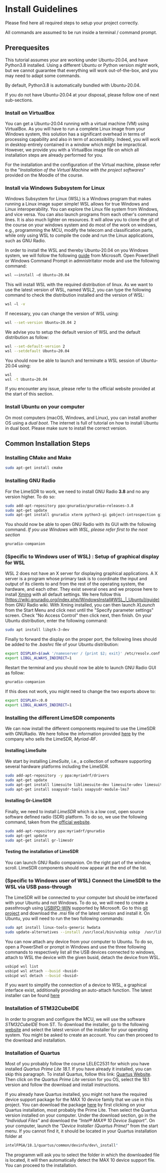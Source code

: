 # Install Guidelines

Please find here all required steps to setup your project correctly.

All commands are assumed to be run inside a terminal / command prompt.

## Prerequesites

This tutorial assumes your are working under Ubuntu-20.04, and have Python3.8 installed.
Using a different Ubuntu or Python version *might* work, but we cannot guarantee that
everything will work out-of-the-box, and you may need to adapt some commands.

By default, Python3.8 is automatically bundled with Ubuntu-20.04.

If you do not have Ubuntu-20.04 at your disposal, please follow one of next sub-sections.

### Install on VirtualBox

You can get a Ubuntu-20.04 running with a virtual machine (VM) using VirtualBox. As you will have to run a complete Linux image from your Windows system, this solution has a significant overhead in terms of processing capability and also in term of accessibility. Indeed, you will work in desktop entirely contained in a window which might be impractical. However, we provide you with a VirtualBox image file on which all installation steps are already performed for you.

For the installation and the configuration of the Virtual machine, please refer to the 
"*Installation of the Virtual Machine with the project softwares*" provided on the Moodle of the course.  


### Install via Windows Subsystem for Linux

Windows Subsystem for Linux (WSL) is a Windows program that makes running a Linux image super simple! WSL allows for true Windows and Linux interoperability. You can explore the Linux file system from Windows, and vice versa. You can also launch programs from each other's command lines. It is also much lighter on resources. It will allow you to clone the git of the course on your windows system and do most of the work on windows, e.g., programming the MCU, modify the telecom and classification parts, while only using WSL to compile the code and run the Linux applications, such as GNU Radio.

In order to install the WSL and thereby Ubuntu-20.04 on you Windows system, we will follow the following [guide](https://learn.microsoft.com/en-us/windows/wsl/install) from Microsoft. Open PowerShell or Windows Command Prompt in admnistritator mode and use the following command:

```bash
wsl −−install −d Ubuntu−20.04
```
This will install WSL with the required distribution of linux. As we want to use the latest version of WSL, named WSL2, you can type the following command to check the distribution installed and the version of WSL:

```bash
wsl −l -v
```

If necessary, you can change the version of WSL using: 
```bash
wsl --set-version Ubuntu−20.04 2
```
We advise you to setup the default version of WSL and the default distribution as follow:

```bash
wsl --set-default-version 2
wsl --setdefault Ubuntu−20.04
```

You should now be able to launch and terminate a WSL session of Ubuntu-20.04 using:

```bash
wsl 
wsl -t Ubuntu−20.04
```

If you encounter any issue, please refer to the official website provided at the start of this section.

<!-- Write WSL-specific installs -->

### Install Ubuntu on your computer

On most computers (macOS, Windows, and Linux), you can install another OS
using a *dual boot*. The internet is full of tutorial on how to install
Ubuntu in dual boot. Please make sure to install the correct version.

## Common Installation Steps

<!-- Write all common installs -->

### Installing CMake and Make

```bash
sudo apt-get install cmake
```

### Installing GNU Radio

For the LimeSDR to work, we need to install GNU Radio **3.8** and no any version higher. To do so:

```bash
sudo add-apt-repository ppa:gnuradio/gnuradio−releases−3.8
sudo apt-get update
sudo apt-get install gnuradio xterm python3-gi gobject-introspection gir1.2-gtk-3.0
```

You should now be able to open GNU Radio with its GUI with the following command. *If you use Windows with WSL, please refer first to the next section*

```bash
gnuradio-companion
```

### (Specific to Windows user of WSL) : Setup of graphical display for WSL

WSL 2 does not have an X server for displaying graphical applications. A X server is a program whose primary task is to coordinate the input and output of its clients to and from the rest of the operating system, the hardware, and each other. They exist several ones and we propose here to install [Xming](https://sourceforge.net/projects/xming/) with all default settings. We here follow this [https://wiki.gnuradio.org/index.php/WindowsInstall#WSL_|_Ubuntu](guide) from GNU Radio wiki. With Xming installed, you can then launch *XLaunch* from the Start Menu and click next until the "Specify parameter settings" screen. Check "No Access Control" then click next, then finish. On your Ubuntu distribution, enter the following command:

```bash
sudo apt install libgtk-3-dev
```

Finally to forward the display on the proper port, the following lines should be added to the *.bashrc* file of your Ubuntu distribution:

```bash
export DISPLAY=$(awk '/nameserver / {print $2; exit}' /etc/resolv.conf 2>/dev/null):0
export LIBGL_ALWAYS_INDIRECT=1
```
Restart the terminal and you should now be able to launch GNU Radio GUI as follow:

```bash
gnuradio-companion
```

If this does not work, you might need to change the two exports above to:
```bash
export DISPLAY=:0.0
export LIBGL_ALWAYS_INDIRECT=1
```

### Installing the different LimeSDR components

We can now install the different components required to use the LimeSDR with GNURadio. We here follow the information provided [here](https://wiki.myriadrf.org/Lime_Suite
) by the company who sells the LimeSDR, *Myriad-RF*.

#### Installing LimeSuite
We start by installing *LimeSuite*, i.e., a collection of software supporting several hardware platforms including the LimeSDR.

```bash
sudo add-apt-repository -y ppa:myriadrf/drivers
sudo apt-get update
sudo apt-get install limesuite liblimesuite-dev limesuite-udev limesuite-images
sudo apt-get install soapysdr-tools soapysdr-module-lms7
```

#### Installing Gr-LimeSDR

Finally, we need to install *LimeSDR* which is a low cost, open source software defined radio (SDR) platform. To do so, we use the following command, taken from the [official website](https://wiki.myriadrf.org/Gr-limesdr_Plugin_for_GNURadio).

```bash
sudo add-apt-repository ppa:myriadrf/gnuradio
sudo apt-get update
sudo apt-get install gr-limesdr
```

#### Testing the installation of LimeSDR

You can launch GNU Radio companion. On the right part of the window, scroll. LimeSDR components should now appear at the end of the list.

###  (Specific to Windows user of WSL) Connect the LimeSDR to the WSL via USB pass-through

The LimeSDR will be connected to your computer but should be interfaced with your Ubuntu and not Windows. To do so, we will need to create a passthrough using [USBIPD-WIN](https://learn.microsoft.com/en-us/windows/wsl/connect-usb) supported by Microsoft. Go to this [git project](https://github.com/dorssel/usbipd-win/releases) and download the *.msi* file of the latest version and install it. On Ubuntu, you will need to run the two following commands:

```bash
sudo apt install linux-tools-generic hwdata
sudo update-alternatives --install /usr/local/bin/usbip usbip  /usr/lib/linux-tools/*-generic/usbip 20
```

You can now attach any device from your computer to Ubuntu. To do so, open a PowerShell or prompt in Windows and use the three following commands to respectively list all the USB devices connected to windows, attach to WSL the device with the given busid, detach the device from WSL.

```bash
usbipd wsl list
usbipd wsl attach --busid <busid>
usbipd wsl detach --busid <busid>
```

If you want to simplify the connection of a device to WSL, a graphical interface exist, additionally providing an auto-attach function. The latest installer can be found [here](https://gitlab.com/alelec/wsl-usb-gui/-/releases)

### Installation of STM32CubeIDE

In order to program and configure the MCU, we will use the software *STM32CubeIDE* from ST. To download the installer, go to the following [website](https://www.st.com/en/development-tools/stm32cubeide.html) and select the latest version of the installer for your operating system. You might be asked to create an account. You can then proceed to the download and installation.

### Installation of Quartus

Most of you probably follow the course LELEC2531 for which you have installed *Quartus Prime Lite 18.1*. If you have already  it installed, you can skip this paragraph. To install Quartus, follow this link: [Quartus Website](https://www.intel.com/content/www/us/en/products/details/fpga/development-tools/quartus-prime/resource.html). Then click on the *Quartus Prime Lite* version for you OS, select the 18.1 version and follow the download and install instructions.


If you already have Quartus installed, you might not have the required device support package for the MAX 10 device family that we use in this project. You can download the package [here](https://www.intel.com/content/www/us/en/products/details/fpga/development-tools/quartus-prime/resource.html) by first clicking on your Quartus installation, most probably the Prime Lite. Then select the Quartus version installed on your computer.
Under the download section, go in the *"Individual Files"* and download the *"Intel® MAX® 10 Device Support"*. On your computer, launch the *"Device Installer (Quartus Prime)"* from the start menu. If you cannot find it, it should be located in your Quartus installation folder at 
```bash
intelFPGA/18.1/quartus/common/devinfo/dev\_install"
```
The programm will ask you to select the folder in which the downloaded file is located, it will then automatically detect the MAX 10 device support file. You can proceed to the installation.